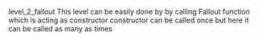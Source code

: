 level_2_fallout
This level can be easily done by by calling Fallout function which is acting as constructor
constructor can be called once but here it can be called as many as times

